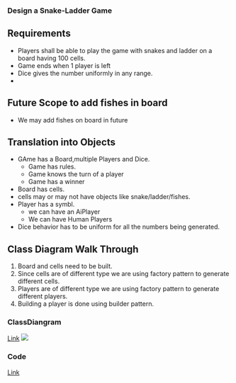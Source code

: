 ### Design a Snake-Ladder Game

## Requirements
- Players shall be able to play the game with snakes and ladder on a board having 100 cells.
- Game ends when 1 player is left
- Dice gives the number uniformly in any range.
- 
## Future Scope to add fishes in board
- We may add fishes on board in future

## Translation into Objects
- GAme has a Board,multiple Players and Dice. 
  - Game has rules.
  - Game knows the turn of a player
  - Game has a winner
- Board has cells.
- cells may or may not have objects like snake/ladder/fishes.
- Player has a symbl.
  - we can have an AiPlayer
  - We can have Human Players
- Dice behavior has to be uniform for all the numbers being generated.


## Class Diagram Walk Through
1. Board and cells need to be built.
2. Since cells are of different type we are using factory pattern to generate different cells.
3. Players are of different type we are using factory pattern to generate different players.
4. Building a player is done using builder pattern.


### ClassDiangram
[Link](https://github.com/mkumar9009/BoilerPlates/blob/main/SnakeLadder/Snake%26Ladder.drawio.png)
<img src="https://github.com/mkumar9009/BoilerPlates/blob/main/SnakeLadder/Snake%26Ladder.drawio.png?raw=true" >

### Code 
[Link](https://github.com/mkumar9009/BoilerPlates/tree/main/SnakeLadder)